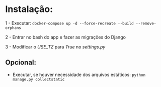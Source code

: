 # Instalação: #

1 - Executar: ```docker-compose up -d --force-recreate --build --remove-orphans```

2 - Entrar no bash do app e fazer as migrações do Django

3 - Modificar o _USE\_TZ_ para *True* no _settings.py_

## Opcional: ##
- Executar, se houver necessidade dos arquivos estáticos: ```python manage.py collectstatic```
